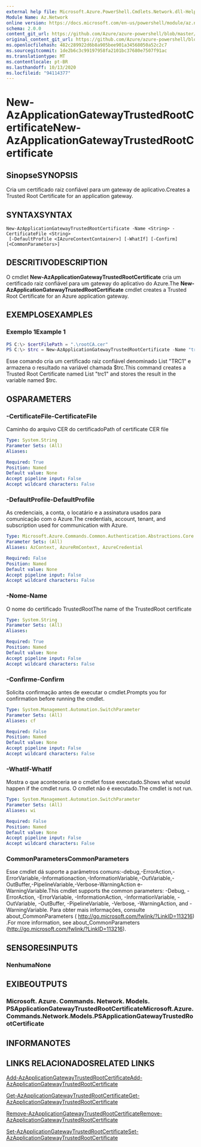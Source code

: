```yaml
---
external help file: Microsoft.Azure.PowerShell.Cmdlets.Network.dll-Help.xml
Module Name: Az.Network
online version: https://docs.microsoft.com/en-us/powershell/module/az.network/new-azapplicationgatewaytrustedrootcertificate
schema: 2.0.0
content_git_url: https://github.com/Azure/azure-powershell/blob/master/src/Network/Network/help/New-AzApplicationGatewayTrustedRootCertificate.md
original_content_git_url: https://github.com/Azure/azure-powershell/blob/master/src/Network/Network/help/New-AzApplicationGatewayTrustedRootCertificate.md
ms.openlocfilehash: 482c289922d6b8a905bee901a34568050a52c2c7
ms.sourcegitcommit: 1de2b6c3c99197958fa2101bc37680e7507f91ac
ms.translationtype: MT
ms.contentlocale: pt-BR
ms.lasthandoff: 10/13/2020
ms.locfileid: "94114377"
---
```

# <span data-ttu-id="d5d37-101">New-AzApplicationGatewayTrustedRootCertificate</span><span class="sxs-lookup"><span data-stu-id="d5d37-101">New-AzApplicationGatewayTrustedRootCertificate</span></span>

## <span data-ttu-id="d5d37-102">Sinopse</span><span class="sxs-lookup"><span data-stu-id="d5d37-102">SYNOPSIS</span></span>
<span data-ttu-id="d5d37-103">Cria um certificado raiz confiável para um gateway de aplicativo.</span><span class="sxs-lookup"><span data-stu-id="d5d37-103">Creates a Trusted Root Certificate for an application gateway.</span></span>

## <span data-ttu-id="d5d37-104">SYNTAX</span><span class="sxs-lookup"><span data-stu-id="d5d37-104">SYNTAX</span></span>

```
New-AzApplicationGatewayTrustedRootCertificate -Name <String> -CertificateFile <String>
 [-DefaultProfile <IAzureContextContainer>] [-WhatIf] [-Confirm] [<CommonParameters>]
```

## <span data-ttu-id="d5d37-105">DESCRITIVO</span><span class="sxs-lookup"><span data-stu-id="d5d37-105">DESCRIPTION</span></span>
<span data-ttu-id="d5d37-106">O cmdlet **New-AzApplicationGatewayTrustedRootCertificate** cria um certificado raiz confiável para um gateway do aplicativo do Azure.</span><span class="sxs-lookup"><span data-stu-id="d5d37-106">The **New-AzApplicationGatewayTrustedRootCertificate** cmdlet creates a Trusted Root Certificate for an Azure application gateway.</span></span>

## <span data-ttu-id="d5d37-107">EXEMPLOS</span><span class="sxs-lookup"><span data-stu-id="d5d37-107">EXAMPLES</span></span>

### <span data-ttu-id="d5d37-108">Exemplo 1</span><span class="sxs-lookup"><span data-stu-id="d5d37-108">Example 1</span></span>
```powershell
PS C:\> $certFilePath = ".\rootCA.cer"
PS C:\> $trc = New-AzApplicationGatewayTrustedRootCertificate -Name "trc1" -CertificateFile $certFilePath
```

<span data-ttu-id="d5d37-109">Esse comando cria um certificado raiz confiável denominado List "TRC1" e armazena o resultado na variável chamada $trc.</span><span class="sxs-lookup"><span data-stu-id="d5d37-109">This command creates a Trusted Root Certificate named List "trc1" and stores the result in the variable named $trc.</span></span>

## <span data-ttu-id="d5d37-110">OS</span><span class="sxs-lookup"><span data-stu-id="d5d37-110">PARAMETERS</span></span>

### <span data-ttu-id="d5d37-111">-CertificateFile</span><span class="sxs-lookup"><span data-stu-id="d5d37-111">-CertificateFile</span></span>
<span data-ttu-id="d5d37-112">Caminho do arquivo CER do certificado</span><span class="sxs-lookup"><span data-stu-id="d5d37-112">Path of certificate CER file</span></span>

```yaml
Type: System.String
Parameter Sets: (All)
Aliases:

Required: True
Position: Named
Default value: None
Accept pipeline input: False
Accept wildcard characters: False
```

### <span data-ttu-id="d5d37-113">-DefaultProfile</span><span class="sxs-lookup"><span data-stu-id="d5d37-113">-DefaultProfile</span></span>
<span data-ttu-id="d5d37-114">As credenciais, a conta, o locatário e a assinatura usados para comunicação com o Azure.</span><span class="sxs-lookup"><span data-stu-id="d5d37-114">The credentials, account, tenant, and subscription used for communication with Azure.</span></span>

```yaml
Type: Microsoft.Azure.Commands.Common.Authentication.Abstractions.Core.IAzureContextContainer
Parameter Sets: (All)
Aliases: AzContext, AzureRmContext, AzureCredential

Required: False
Position: Named
Default value: None
Accept pipeline input: False
Accept wildcard characters: False
```

### <span data-ttu-id="d5d37-115">-Nome</span><span class="sxs-lookup"><span data-stu-id="d5d37-115">-Name</span></span>
<span data-ttu-id="d5d37-116">O nome do certificado TrustedRoot</span><span class="sxs-lookup"><span data-stu-id="d5d37-116">The name of the TrustedRoot certificate</span></span>

```yaml
Type: System.String
Parameter Sets: (All)
Aliases:

Required: True
Position: Named
Default value: None
Accept pipeline input: False
Accept wildcard characters: False
```

### <span data-ttu-id="d5d37-117">-Confirme</span><span class="sxs-lookup"><span data-stu-id="d5d37-117">-Confirm</span></span>
<span data-ttu-id="d5d37-118">Solicita confirmação antes de executar o cmdlet.</span><span class="sxs-lookup"><span data-stu-id="d5d37-118">Prompts you for confirmation before running the cmdlet.</span></span>

```yaml
Type: System.Management.Automation.SwitchParameter
Parameter Sets: (All)
Aliases: cf

Required: False
Position: Named
Default value: None
Accept pipeline input: False
Accept wildcard characters: False
```

### <span data-ttu-id="d5d37-119">-WhatIf</span><span class="sxs-lookup"><span data-stu-id="d5d37-119">-WhatIf</span></span>
<span data-ttu-id="d5d37-120">Mostra o que aconteceria se o cmdlet fosse executado.</span><span class="sxs-lookup"><span data-stu-id="d5d37-120">Shows what would happen if the cmdlet runs.</span></span>
<span data-ttu-id="d5d37-121">O cmdlet não é executado.</span><span class="sxs-lookup"><span data-stu-id="d5d37-121">The cmdlet is not run.</span></span>

```yaml
Type: System.Management.Automation.SwitchParameter
Parameter Sets: (All)
Aliases: wi

Required: False
Position: Named
Default value: None
Accept pipeline input: False
Accept wildcard characters: False
```

### <span data-ttu-id="d5d37-122">CommonParameters</span><span class="sxs-lookup"><span data-stu-id="d5d37-122">CommonParameters</span></span>
<span data-ttu-id="d5d37-123">Esse cmdlet dá suporte a parâmetros comuns:-debug,-ErrorAction,-ErrorVariable,-Informationaction,-InformationVariable,-OutVariable,-OutBuffer,-PipelineVariable,-Verbose-WarningAction e-WarningVariable.</span><span class="sxs-lookup"><span data-stu-id="d5d37-123">This cmdlet supports the common parameters: -Debug, -ErrorAction, -ErrorVariable, -InformationAction, -InformationVariable, -OutVariable, -OutBuffer, -PipelineVariable, -Verbose, -WarningAction, and -WarningVariable.</span></span> <span data-ttu-id="d5d37-124">Para obter mais informações, consulte about_CommonParameters ( http://go.microsoft.com/fwlink/?LinkID=113216) .</span><span class="sxs-lookup"><span data-stu-id="d5d37-124">For more information, see about_CommonParameters (http://go.microsoft.com/fwlink/?LinkID=113216).</span></span>

## <span data-ttu-id="d5d37-125">SENSORES</span><span class="sxs-lookup"><span data-stu-id="d5d37-125">INPUTS</span></span>

### <span data-ttu-id="d5d37-126">Nenhuma</span><span class="sxs-lookup"><span data-stu-id="d5d37-126">None</span></span>

## <span data-ttu-id="d5d37-127">EXIBE</span><span class="sxs-lookup"><span data-stu-id="d5d37-127">OUTPUTS</span></span>

### <span data-ttu-id="d5d37-128">Microsoft. Azure. Commands. Network. Models. PSApplicationGatewayTrustedRootCertificate</span><span class="sxs-lookup"><span data-stu-id="d5d37-128">Microsoft.Azure.Commands.Network.Models.PSApplicationGatewayTrustedRootCertificate</span></span>

## <span data-ttu-id="d5d37-129">INFORMA</span><span class="sxs-lookup"><span data-stu-id="d5d37-129">NOTES</span></span>

## <span data-ttu-id="d5d37-130">LINKS RELACIONADOS</span><span class="sxs-lookup"><span data-stu-id="d5d37-130">RELATED LINKS</span></span>

[<span data-ttu-id="d5d37-131">Add-AzApplicationGatewayTrustedRootCertificate</span><span class="sxs-lookup"><span data-stu-id="d5d37-131">Add-AzApplicationGatewayTrustedRootCertificate</span></span>](./Add-AzApplicationGatewayTrustedRootCertificate.md)

[<span data-ttu-id="d5d37-132">Get-AzApplicationGatewayTrustedRootCertificate</span><span class="sxs-lookup"><span data-stu-id="d5d37-132">Get-AzApplicationGatewayTrustedRootCertificate</span></span>](./Get-AzApplicationGatewayTrustedRootCertificate.md)

[<span data-ttu-id="d5d37-133">Remove-AzApplicationGatewayTrustedRootCertificate</span><span class="sxs-lookup"><span data-stu-id="d5d37-133">Remove-AzApplicationGatewayTrustedRootCertificate</span></span>](./Remove-AzApplicationGatewayTrustedRootCertificate.md)

[<span data-ttu-id="d5d37-134">Set-AzApplicationGatewayTrustedRootCertificate</span><span class="sxs-lookup"><span data-stu-id="d5d37-134">Set-AzApplicationGatewayTrustedRootCertificate</span></span>](./Set-AzApplicationGatewayTrustedRootCertificate.md)
